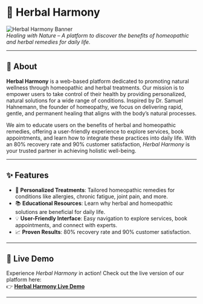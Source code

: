 # 🌿 Herbal Harmony

![Herbal Harmony Banner](https://github.com/PranayChowdhury00/Herbal_Harmony/blob/main/herbal-harmony.vercel.app_.png?raw=true)  
*Healing with Nature – A platform to discover the benefits of homeopathic and herbal remedies for daily life.*

---

## 📌 About

**Herbal Harmony** is a web-based platform dedicated to promoting natural wellness through homeopathic and herbal treatments. Our mission is to empower users to take control of their health by providing personalized, natural solutions for a wide range of conditions. Inspired by Dr. Samuel Hahnemann, the founder of homeopathy, we focus on delivering rapid, gentle, and permanent healing that aligns with the body’s natural processes.

We aim to educate users on the benefits of herbal and homeopathic remedies, offering a user-friendly experience to explore services, book appointments, and learn how to integrate these practices into daily life. With an 80% recovery rate and 90% customer satisfaction, *Herbal Harmony* is your trusted partner in achieving holistic well-being.

---

## ✨ Features

- 🌱 **Personalized Treatments**: Tailored homeopathic remedies for conditions like allergies, chronic fatigue, joint pain, and more.
- 📚 **Educational Resources**: Learn why herbal and homeopathic solutions are beneficial for daily life.
- 💡 **User-Friendly Interface**: Easy navigation to explore services, book appointments, and connect with experts.
- 📈 **Proven Results**: 80% recovery rate and 90% customer satisfaction.

---

## 🔗 Live Demo

Experience *Herbal Harmony* in action! Check out the live version of our platform here:  
👉 **[Herbal Harmony Live Demo](https://herbal-harmony.vercel.app/)**  

---

